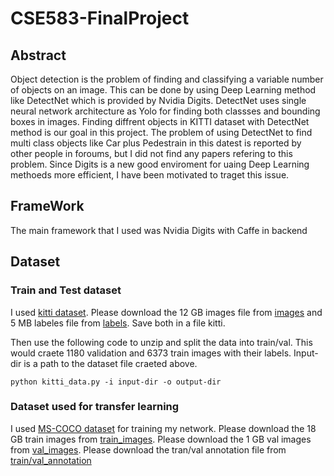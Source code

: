 # CSE583-FinalProject

## Abstract

Object detection is the problem of finding and classifying a variable number of objects on an image. This can be done by using Deep Learning method like DetectNet which is provided by Nvidia Digits. DetectNet uses single neural network architecture as Yolo for finding both classses and bounding boxes in images. 
Finding diffrent objects in KITTI dataset with DetectNet method is our goal in this project. The problem of using DetectNet to find multi class objects like Car plus Pedestrain in this datest is reported by other people in foroums, but I did not find any papers refering to this problem. Since Digits is a new good enviroment for uaing Deep Learning methoeds more efficient, I have been motivated to traget this issue. 

## FrameWork 

The main framework that I used was Nvidia Digits with Caffe in backend


## Dataset
### Train and Test dataset

I used [kitti dataset](http://www.cvlibs.net/datasets/kitti/). Please download the 12 GB images file from [images](http://www.cvlibs.net/download.php?file=data_object_image_2.zipand) and 5 MB labeles file from [labels](http://www.cvlibs.net/download.php?file=data_object_label_2.zip). Save both in a file kitti.

Then use the following code to unzip and split the data into train/val. This would craete 1180 validation and 6373 train images with their labels. Input-dir is a path to the dataset file craeted above.

``
python kitti_data.py -i input-dir -o output-dir
``

### Dataset used for transfer learning

I used [MS-COCO dataset](http://cocodataset.org/#home) for training my network. 
Please download the 18 GB train images from [train_images](http://images.cocodataset.org/zips/train2017.zip). 
Please download the 1 GB val images from [val_images](http://images.cocodataset.org/zips/val2017.zip). 
Please download the tran/val annotation file from [train/val_annotation](http://images.cocodataset.org/annotations/annotations_trainval2017.zip)

